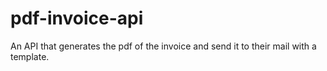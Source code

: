 # pdf-invoice-api
An API that generates the pdf of the invoice and send it to their mail with a template.
